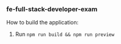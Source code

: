 ### fe-full-stack-developer-exam

How to build the application:

1. Run `npm run build && npm run preview`
